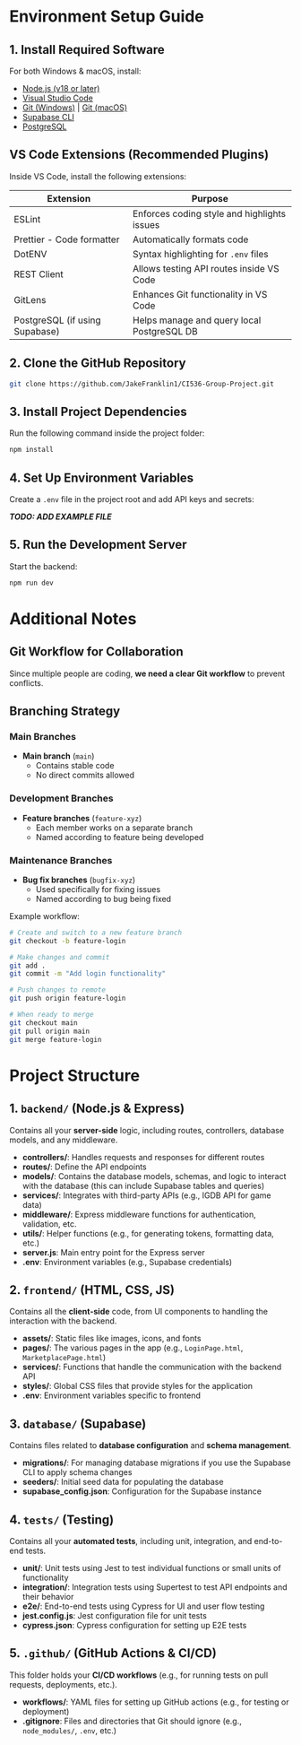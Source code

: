 # Environment Setup Guide

## 1. Install Required Software

For both Windows & macOS, install:
- [Node.js (v18 or later)](https://nodejs.org/)  
- [Visual Studio Code](https://code.visualstudio.com/)  
- [Git (Windows)](https://git-scm.com/download/win) | [Git (macOS)](https://git-scm.com/download/mac)  
- [Supabase CLI](https://supabase.com/docs/guides/cli)
- [PostgreSQL](https://www.postgresql.org/download/)

## VS Code Extensions (Recommended Plugins)

Inside VS Code, install the following extensions:

| Extension | Purpose |
|-----------|---------|
| ESLint | Enforces coding style and highlights issues |
| Prettier - Code formatter | Automatically formats code |
| DotENV | Syntax highlighting for `.env` files |
| REST Client | Allows testing API routes inside VS Code |
| GitLens | Enhances Git functionality in VS Code |
| PostgreSQL (if using Supabase) | Helps manage and query local PostgreSQL DB |

## 2. Clone the GitHub Repository

```bash
git clone https://github.com/JakeFranklin1/CI536-Group-Project.git
```

## 3. Install Project Dependencies

Run the following command inside the project folder:

```bash
npm install
```

## 4. Set Up Environment Variables

Create a `.env` file in the project root and add API keys and secrets:

**_TODO: ADD EXAMPLE FILE_**

## 5. Run the Development Server

Start the backend:

```bash
npm run dev
```

# Additional Notes
## Git Workflow for Collaboration

Since multiple people are coding, **we need a clear Git workflow** to prevent conflicts.

## Branching Strategy

### Main Branches
- **Main branch** (`main`)
  - Contains stable code
  - No direct commits allowed

### Development Branches
- **Feature branches** (`feature-xyz`)
  - Each member works on a separate branch
  - Named according to feature being developed

### Maintenance Branches
- **Bug fix branches** (`bugfix-xyz`)
  - Used specifically for fixing issues
  - Named according to bug being fixed

Example workflow:

```bash
# Create and switch to a new feature branch
git checkout -b feature-login

# Make changes and commit
git add .
git commit -m "Add login functionality"

# Push changes to remote
git push origin feature-login

# When ready to merge
git checkout main
git pull origin main
git merge feature-login
```
# Project Structure

## 1. `backend/` (Node.js & Express)

Contains all your **server-side** logic, including routes, controllers, database models, and any middleware.

- **controllers/**: Handles requests and responses for different routes
- **routes/**: Define the API endpoints
- **models/**: Contains the database models, schemas, and logic to interact with the database (this can include Supabase tables and queries)
- **services/**: Integrates with third-party APIs (e.g., IGDB API for game data)
- **middleware/**: Express middleware functions for authentication, validation, etc.
- **utils/**: Helper functions (e.g., for generating tokens, formatting data, etc.)
- **server.js**: Main entry point for the Express server
- **.env**: Environment variables (e.g., Supabase credentials)

## 2. `frontend/` (HTML, CSS, JS)

Contains all the **client-side** code, from UI components to handling the interaction with the backend.

- **assets/**: Static files like images, icons, and fonts
- **pages/**: The various pages in the app (e.g., `LoginPage.html`, `MarketplacePage.html`)
- **services/**: Functions that handle the communication with the backend API
- **styles/**: Global CSS files that provide styles for the application
- **.env**: Environment variables specific to frontend

## 3. `database/` (Supabase)

Contains files related to **database configuration** and **schema management**.

- **migrations/**: For managing database migrations if you use the Supabase CLI to apply schema changes
- **seeders/**: Initial seed data for populating the database
- **supabase_config.json**: Configuration for the Supabase instance

## 4. `tests/` (Testing)

Contains all your **automated tests**, including unit, integration, and end-to-end tests.

- **unit/**: Unit tests using Jest to test individual functions or small units of functionality
- **integration/**: Integration tests using Supertest to test API endpoints and their behavior
- **e2e/**: End-to-end tests using Cypress for UI and user flow testing
- **jest.config.js**: Jest configuration file for unit tests
- **cypress.json**: Cypress configuration for setting up E2E tests

## 5. `.github/` (GitHub Actions & CI/CD)

This folder holds your **CI/CD workflows** (e.g., for running tests on pull requests, deployments, etc.).

- **workflows/**: YAML files for setting up GitHub actions (e.g., for testing or deployment)
- **.gitignore**: Files and directories that Git should ignore (e.g., `node_modules/`, `.env`, etc.)
